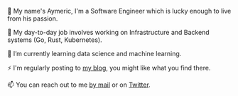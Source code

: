 :wave: My name's Aymeric, I'm a Software Engineer which is lucky enough to live from his passion.

🔭 My day-to-day job involves working on Infrastructure and Backend systems (Go, Rust, Kubernetes).

🌱 I’m currently learning data science and machine learning.

⚡ I'm regularly posting to [my blog](https://aymericbeaumet.com/), you might like what you find there.

📫 You can reach out to me [by mail](hi@aymericbeaumet.com) or on [Twitter](https://twitter.com/aymericbeaumet).
